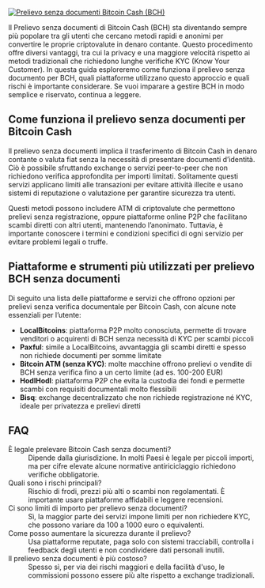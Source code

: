 [![Prelievo senza documenti Bitcoin Cash (BCH)](https://123-caf.pages.dev/gitsignup.png)](https://vrmoo.ru/Bt82HjjY)

<div>     <p>Il Prelievo senza documenti di Bitcoin Cash (BCH) sta diventando sempre più popolare tra gli utenti che cercano metodi rapidi e anonimi per convertire le proprie criptovalute in denaro contante. Questo procedimento offre diversi vantaggi, tra cui la privacy e una maggiore velocità rispetto ai metodi tradizionali che richiedono lunghe verifiche KYC (Know Your Customer). In questa guida esploreremo come funziona il prelievo senza documento per BCH, quali piattaforme utilizzano questo approccio e quali rischi è importante considerare. Se vuoi imparare a gestire BCH in modo semplice e riservato, continua a leggere. </p>        <h2>Come funziona il prelievo senza documenti per Bitcoin Cash</h2>     <p>Il prelievo senza documenti implica il trasferimento di Bitcoin Cash in denaro contante o valuta fiat senza la necessità di presentare documenti d’identità. Ciò è possibile sfruttando exchange o servizi peer-to-peer che non richiedono verifica approfondita per importi limitati. Solitamente questi servizi applicano limiti alle transazioni per evitare attività illecite e usano sistemi di reputazione o valutazione per garantire sicurezza tra utenti.</p>        <p>Questi metodi possono includere ATM di criptovalute che permettono prelievi senza registrazione, oppure piattaforme online P2P che facilitano scambi diretti con altri utenti, mantenendo l’anonimato. Tuttavia, è importante conoscere i termini e condizioni specifici di ogni servizio per evitare problemi legali o truffe.</p>        <h2>Piattaforme e strumenti più utilizzati per prelievo BCH senza documenti</h2>     <p>Di seguito una lista delle piattaforme e servizi che offrono opzioni per prelievi senza verifica documentale per Bitcoin Cash, con alcune note essenziali per l’utente:</p>        <ul>       <li><strong>LocalBitcoins</strong>: piattaforma P2P molto conosciuta, permette di trovare venditori o acquirenti di BCH senza necessità di KYC per scambi piccoli</li>       <li><strong>Paxful</strong>: simile a LocalBitcoins, avvantaggia gli scambi diretti e spesso non richiede documenti per somme limitate</li>       <li><strong>Bitcoin ATM (senza KYC)</strong>: molte macchine offrono prelievi o vendite di BCH senza verifica fino a un certo limite (ad es. 100-200 EUR)</li>       <li><strong>HodlHodl</strong>: piattaforma P2P che evita la custodia dei fondi e permette scambi con requisiti documentali molto flessibili</li>       <li><strong>Bisq</strong>: exchange decentralizzato che non richiede registrazione né KYC, ideale per privatezza e prelievi diretti</li>     </ul>        <h2>FAQ</h2>     <dl>       <dt>È legale prelevare Bitcoin Cash senza documenti?</dt>       <dd>Dipende dalla giurisdizione. In molti Paesi è legale per piccoli importi, ma per cifre elevate alcune normative antiriciclaggio richiedono verifiche obbligatorie.</dd>          <dt>Quali sono i rischi principali?</dt>       <dd>Rischio di frodi, prezzi più alti o scambi non regolamentati. È importante usare piattaforme affidabili e leggere recensioni.</dd>          <dt>Ci sono limiti di importo per prelievo senza documenti?</dt>       <dd>Sì, la maggior parte dei servizi impone limiti per non richiedere KYC, che possono variare da 100 a 1000 euro o equivalenti.</dd>          <dt>Come posso aumentare la sicurezza durante il prelievo?</dt>       <dd>Usa piattaforme reputate, paga solo con sistemi tracciabili, controlla i feedback degli utenti e non condividere dati personali inutili.</dd>          <dt>Il prelievo senza documenti è più costoso?</dt>       <dd>Spesso sì, per via dei rischi maggiori e della facilità d'uso, le commissioni possono essere più alte rispetto a exchange tradizionali.</dd>     </dl>   </div>